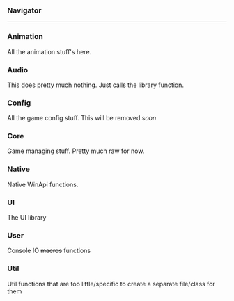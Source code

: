 ### Navigator

---
### Animation
All the animation stuff's here.
### Audio
This does pretty much nothing. Just calls the library function.
### Config
All the game config stuff. This will be removed _soon_
### Core
Game managing stuff. Pretty much raw for now.
### Native
Native WinApi functions.
### UI
The UI library
### User
Console IO ~~macros~~ functions
### Util
Util functions that are too little/specific to create a separate file/class for them
